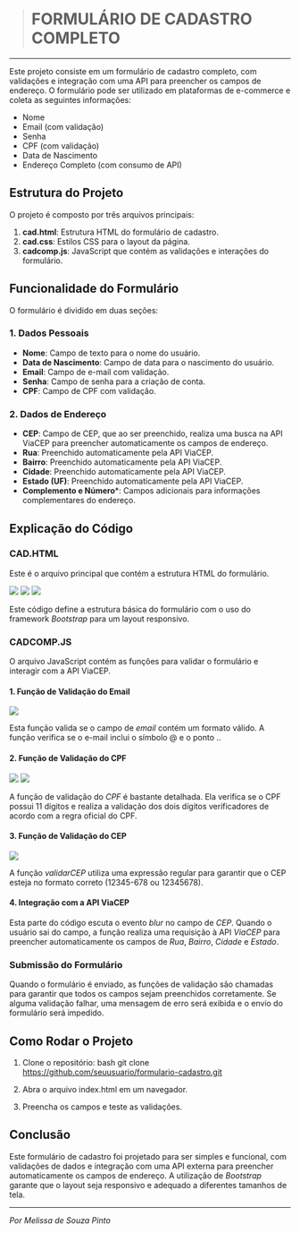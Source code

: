 > # **FORMULÁRIO DE CADASTRO COMPLETO** 
-----------------------------------------------------------------------------------

Este projeto consiste em um formulário de cadastro completo, com validações e integração com uma API para preencher os campos de endereço. O formulário pode ser utilizado em plataformas de e-commerce e coleta as seguintes informações:

- Nome
- Email (com validação)
- Senha
- CPF (com validação)
- Data de Nascimento
- Endereço Completo (com consumo de API)

## **Estrutura do Projeto**

O projeto é composto por três arquivos principais:

1. **cad.html**: Estrutura HTML do formulário de cadastro.
2. **cad.css**: Estilos CSS para o layout da página.
3. **cadcomp.js**: JavaScript que contém as validações e interações do formulário.

## **Funcionalidade do Formulário**

O formulário é dividido em duas seções:

### 1. **Dados Pessoais**

- **Nome**: Campo de texto para o nome do usuário.
- **Data de Nascimento**: Campo de data para o nascimento do usuário.
- **Email**: Campo de e-mail com validação.
- **Senha**: Campo de senha para a criação de conta.
- **CPF**: Campo de CPF com validação.

### 2. **Dados de Endereço**

- **CEP**: Campo de CEP, que ao ser preenchido, realiza uma busca na API ViaCEP para preencher automaticamente os campos de endereço.
- **Rua**: Preenchido automaticamente pela API ViaCEP.
- **Bairro**: Preenchido automaticamente pela API ViaCEP.
- **Cidade**: Preenchido automaticamente pela API ViaCEP.
- **Estado (UF)**: Preenchido automaticamente pela API ViaCEP.
- **Complemento e Número***: Campos adicionais para informações complementares do endereço.

## **Explicação do Código**

### **CAD.HTML**

Este é o arquivo principal que contém a estrutura HTML do formulário.

![](img/cadcomphtml.png)
![](img/cadcomphtml2.png)
![](img/cadcomphtml3.png)

Este código define a estrutura básica do formulário com o uso do framework *Bootstrap* para um layout responsivo.

### **CADCOMP.JS**

O arquivo JavaScript contém as funções para validar o formulário e interagir com a API ViaCEP.

#### 1. **Função de Validação do Email**

![](img/JSVALIDARemail.png)


Esta função valida se o campo de *email* contém um formato válido. A função verifica se o e-mail inclui o símbolo @ e o ponto ..

#### 2. **Função de Validação do CPF**

![](img/JSVALIDARcpf.png)
![](img/JSVALIDARcpf2.png)




A função de validação do *CPF* é bastante detalhada. Ela verifica se o CPF possui 11 dígitos e realiza a validação dos dois dígitos verificadores de acordo com a regra oficial do CPF.

#### 3. **Função de Validação do CEP**

![](img/JSVALIDARcep.png)


A função *validarCEP* utiliza uma expressão regular para garantir que o CEP esteja no formato correto (12345-678 ou 12345678).


#### 4. **Integração com a API ViaCEP**



Esta parte do código escuta o evento *blur* no campo de *CEP*. Quando o usuário sai do campo, a função realiza uma requisição à API *ViaCEP* para preencher automaticamente os campos de *Rua*, *Bairro*, *Cidade* e *Estado*.

### **Submissão do Formulário**

Quando o formulário é enviado, as funções de validação são chamadas para garantir que todos os campos sejam preenchidos corretamente. Se alguma validação falhar, uma mensagem de erro será exibida e o envio do formulário será impedido.




## **Como Rodar o Projeto**

1. Clone o repositório:
   bash
   git clone https://github.com/seuusuario/formulario-cadastro.git
   
2. Abra o arquivo index.html em um navegador.
3. Preencha os campos e teste as validações.

## **Conclusão**

Este formulário de cadastro foi projetado para ser simples e funcional, com validações de dados e integração com uma API externa para preencher automaticamente os campos de endereço. A utilização de *Bootstrap* garante que o layout seja responsivo e adequado a diferentes tamanhos de tela.


----------------------------------------------------------------------------------------
*Por Melissa de Souza Pinto*